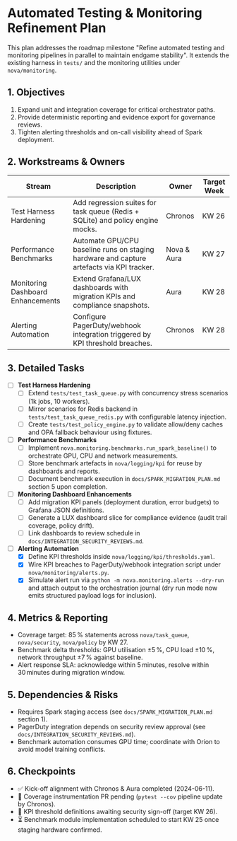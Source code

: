 # Automated Testing & Monitoring Refinement Plan

This plan addresses the roadmap milestone "Refine automated testing and monitoring pipelines in parallel to maintain endgame stability".
It extends the existing harness in `tests/` and the monitoring utilities under `nova/monitoring`.

## 1. Objectives

1. Expand unit and integration coverage for critical orchestrator paths.
2. Provide deterministic reporting and evidence export for governance reviews.
3. Tighten alerting thresholds and on-call visibility ahead of Spark deployment.

## 2. Workstreams & Owners

| Stream | Description | Owner | Target Week |
| --- | --- | --- | --- |
| Test Harness Hardening | Add regression suites for task queue (Redis + SQLite) and policy engine mocks. | Chronos | KW 26 |
| Performance Benchmarks | Automate GPU/CPU baseline runs on staging hardware and capture artefacts via KPI tracker. | Nova & Aura | KW 27 |
| Monitoring Dashboard Enhancements | Extend Grafana/LUX dashboards with migration KPIs and compliance snapshots. | Aura | KW 28 |
| Alerting Automation | Configure PagerDuty/webhook integration triggered by KPI threshold breaches. | Chronos | KW 28 |

## 3. Detailed Tasks

- [ ] **Test Harness Hardening**
  - [ ] Extend `tests/test_task_queue.py` with concurrency stress scenarios (1k jobs, 10 workers).
  - [ ] Mirror scenarios for Redis backend in `tests/test_task_queue_redis.py` with configurable latency injection.
  - [ ] Create `tests/test_policy_engine.py` to validate allow/deny caches and OPA fallback behaviour using fixtures.
- [ ] **Performance Benchmarks**
  - [ ] Implement `nova.monitoring.benchmarks.run_spark_baseline()` to orchestrate GPU, CPU and network measurements.
  - [ ] Store benchmark artefacts in `nova/logging/kpi` for reuse by dashboards and reports.
  - [ ] Document benchmark execution in `docs/SPARK_MIGRATION_PLAN.md` section 5 upon completion.
- [ ] **Monitoring Dashboard Enhancements**
  - [ ] Add migration KPI panels (deployment duration, error budgets) to Grafana JSON definitions.
  - [ ] Generate a LUX dashboard slice for compliance evidence (audit trail coverage, policy drift).
  - [ ] Link dashboards to review schedule in `docs/INTEGRATION_SECURITY_REVIEWS.md`.
- [ ] **Alerting Automation**
  - [x] Define KPI thresholds inside `nova/logging/kpi/thresholds.yaml`.
  - [x] Wire KPI breaches to PagerDuty/webhook integration script under `nova/monitoring/alerts.py`.
  - [x] Simulate alert run via `python -m nova.monitoring.alerts --dry-run` and attach output to the orchestration journal (dry run mode now emits structured payload logs for inclusion).

## 4. Metrics & Reporting

- Coverage target: 85 % statements across `nova/task_queue`, `nova/security`, `nova/policy` by KW 27.
- Benchmark delta thresholds: GPU utilisation ±5 %, CPU load ±10 %, network throughput ±7 % against baseline.
- Alert response SLA: acknowledge within 5 minutes, resolve within 30 minutes during migration window.

## 5. Dependencies & Risks

- Requires Spark staging access (see `docs/SPARK_MIGRATION_PLAN.md` section 1).
- PagerDuty integration depends on security review approval (see `docs/INTEGRATION_SECURITY_REVIEWS.md`).
- Benchmark automation consumes GPU time; coordinate with Orion to avoid model training conflicts.

## 6. Checkpoints

- ✅ Kick-off alignment with Chronos & Aura completed (2024-06-11).
- 🔄 Coverage instrumentation PR pending (`pytest --cov` pipeline update by Chronos).
- 🔄 KPI threshold definitions awaiting security sign-off (target KW 26).
- ⏳ Benchmark module implementation scheduled to start KW 25 once staging hardware confirmed.
